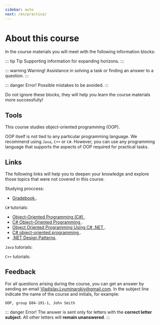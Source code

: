```yaml
---
sidebar: auto
next: /en/practice/
---
```


# About this course

In the course materials you will meet with the following information blocks:

::: tip Tip
Supporting information for expanding horizons.
:::

::: warning Warning!
Assistance in solving a task or finding an answer to a question.
:::

::: danger Error!
Possible mistakes to be avoided.
:::

Do not ignore these blocks, they will help you learn the course materials
more successfully!

## Tools

This course studies object-oriented programming (OOP).

OOP itself is not tied to any particular programming language. We recommend 
using `Java`, `C++` or `C#`. However, you can use any programming 
language that supports the aspects of OOP required for practical tasks.

## Links

The following links will help you to deepen your knowledge and explore those
 topics that were not covered in this course.

Studying proccess:

- [Gradebook
](https://docs.google.com/spreadsheets/d/1FUek1rsKd3NeZ7BYmQZXwD90FgJi6fjvVdFllTu-Vus/edit?usp=sharing).

`C#` tutorials:

- [Object-Oriented Programming (C#)
](https://docs.microsoft.com/en-us/dotnet/csharp/programming-guide/concepts/object-oriented-programming).
- [C# Object-Oriented Programming
](http://www.blackwasp.co.uk/csharpobjectoriented.aspx).
- [Object Oriented Programming Using C# .NET
](https://www.c-sharpcorner.com/UploadFile/84c85b/object-oriented-programming-using-C-Sharp-net).
- [C# object-oriented programming
](http://zetcode.com/lang/csharp/oopi).
- [.NET Design Patterns](https://www.dofactory.com/net/design-patterns).

`Java` tutorials:

`C++` tutorials:

## Feedback

For all questions arising during the course, you can get an answer by sending
an email <a href='mailto:Vladislav.Lyuminarskiy@gmail.com
?subject=OOP,%20group%20Б04-191-1,%20John%20Smith'
target='_blank'>Vladislav.Lyuminarskiy@gmail.com</a>.
In the subject line indicate the name of the course and initials, for example:

`OOP, group Б04-191-1, John Smith`

::: danger Error!
The answer is sent only for letters with the **correct letter subject**.
All other letters will **remain unanswered**.
:::
